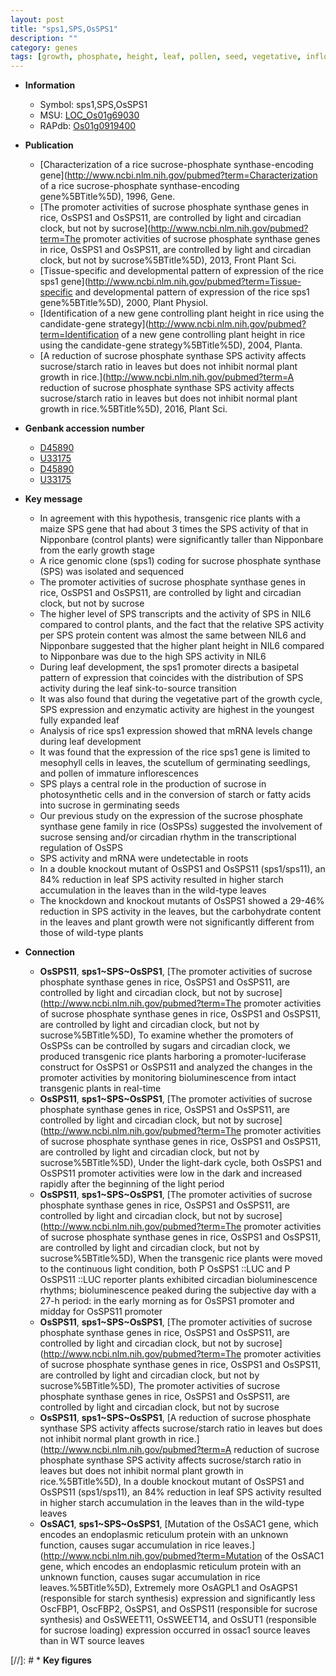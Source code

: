 ```yaml
---
layout: post
title: "sps1,SPS,OsSPS1"
description: ""
category: genes
tags: [growth, phosphate, height, leaf, pollen, seed, vegetative, inflorescence, leaf development, root, seedling, starch, plant growth]
---
```


* **Information**  
    + Symbol: sps1,SPS,OsSPS1  
    + MSU: [LOC_Os01g69030](http://rice.uga.edu/cgi-bin/ORF_infopage.cgi?orf=LOC_Os01g69030)  
    + RAPdb: [Os01g0919400](https://rapdb.dna.affrc.go.jp/locus/?name=Os01g0919400)  

* **Publication**  
    + [Characterization of a rice sucrose-phosphate synthase-encoding gene](http://www.ncbi.nlm.nih.gov/pubmed?term=Characterization of a rice sucrose-phosphate synthase-encoding gene%5BTitle%5D), 1996, Gene.
    + [The promoter activities of sucrose phosphate synthase genes in rice, OsSPS1 and OsSPS11, are controlled by light and circadian clock, but not by sucrose](http://www.ncbi.nlm.nih.gov/pubmed?term=The promoter activities of sucrose phosphate synthase genes in rice, OsSPS1 and OsSPS11, are controlled by light and circadian clock, but not by sucrose%5BTitle%5D), 2013, Front Plant Sci.
    + [Tissue-specific and developmental pattern of expression of the rice sps1 gene](http://www.ncbi.nlm.nih.gov/pubmed?term=Tissue-specific and developmental pattern of expression of the rice sps1 gene%5BTitle%5D), 2000, Plant Physiol.
    + [Identification of a new gene controlling plant height in rice using the candidate-gene strategy](http://www.ncbi.nlm.nih.gov/pubmed?term=Identification of a new gene controlling plant height in rice using the candidate-gene strategy%5BTitle%5D), 2004, Planta.
    + [A reduction of sucrose phosphate synthase SPS activity affects sucrose/starch ratio in leaves but does not inhibit normal plant growth in rice.](http://www.ncbi.nlm.nih.gov/pubmed?term=A reduction of sucrose phosphate synthase SPS activity affects sucrose/starch ratio in leaves but does not inhibit normal plant growth in rice.%5BTitle%5D), 2016, Plant Sci.

* **Genbank accession number**  
    + [D45890](http://www.ncbi.nlm.nih.gov/nuccore/D45890)
    + [U33175](http://www.ncbi.nlm.nih.gov/nuccore/U33175)
    + [D45890](http://www.ncbi.nlm.nih.gov/nuccore/D45890)
    + [U33175](http://www.ncbi.nlm.nih.gov/nuccore/U33175)

* **Key message**  
    + In agreement with this hypothesis, transgenic rice plants with a maize SPS gene that had about 3 times the SPS activity of that in Nipponbare (control plants) were significantly taller than Nipponbare from the early growth stage
    + A rice genomic clone (sps1) coding for sucrose phosphate synthase (SPS) was isolated and sequenced
    + The promoter activities of sucrose phosphate synthase genes in rice, OsSPS1 and OsSPS11, are controlled by light and circadian clock, but not by sucrose
    + The higher level of SPS transcripts and the activity of SPS in NIL6 compared to control plants, and the fact that the relative SPS activity per SPS protein content was almost the same between NIL6 and Nipponbare suggested that the higher plant height in NIL6 compared to Nipponbare was due to the high SPS activity in NIL6
    + During leaf development, the sps1 promoter directs a basipetal pattern of expression that coincides with the distribution of SPS activity during the leaf sink-to-source transition
    + It was also found that during the vegetative part of the growth cycle, SPS expression and enzymatic activity are highest in the youngest fully expanded leaf
    + Analysis of rice sps1 expression showed that mRNA levels change during leaf development
    + It was found that the expression of the rice sps1 gene is limited to mesophyll cells in leaves, the scutellum of germinating seedlings, and pollen of immature inflorescences
    + SPS plays a central role in the production of sucrose in photosynthetic cells and in the conversion of starch or fatty acids into sucrose in germinating seeds
    + Our previous study on the expression of the sucrose phosphate synthase gene family in rice (OsSPSs) suggested the involvement of sucrose sensing and/or circadian rhythm in the transcriptional regulation of OsSPS
    + SPS activity and mRNA were undetectable in roots
    + In a double knockout mutant of OsSPS1 and OsSPS11 (sps1/sps11), an 84% reduction in leaf SPS activity resulted in higher starch accumulation in the leaves than in the wild-type leaves
    + The knockdown and knockout mutants of OsSPS1 showed a 29-46% reduction in SPS activity in the leaves, but the carbohydrate content in the leaves and plant growth were not significantly different from those of wild-type plants

* **Connection**  
    + __OsSPS11__, __sps1~SPS~OsSPS1__, [The promoter activities of sucrose phosphate synthase genes in rice, OsSPS1 and OsSPS11, are controlled by light and circadian clock, but not by sucrose](http://www.ncbi.nlm.nih.gov/pubmed?term=The promoter activities of sucrose phosphate synthase genes in rice, OsSPS1 and OsSPS11, are controlled by light and circadian clock, but not by sucrose%5BTitle%5D), To examine whether the promoters of OsSPSs can be controlled by sugars and circadian clock, we produced transgenic rice plants harboring a promoter-luciferase construct for OsSPS1 or OsSPS11 and analyzed the changes in the promoter activities by monitoring bioluminescence from intact transgenic plants in real-time
    + __OsSPS11__, __sps1~SPS~OsSPS1__, [The promoter activities of sucrose phosphate synthase genes in rice, OsSPS1 and OsSPS11, are controlled by light and circadian clock, but not by sucrose](http://www.ncbi.nlm.nih.gov/pubmed?term=The promoter activities of sucrose phosphate synthase genes in rice, OsSPS1 and OsSPS11, are controlled by light and circadian clock, but not by sucrose%5BTitle%5D), Under the light-dark cycle, both OsSPS1 and OsSPS11 promoter activities were low in the dark and increased rapidly after the beginning of the light period
    + __OsSPS11__, __sps1~SPS~OsSPS1__, [The promoter activities of sucrose phosphate synthase genes in rice, OsSPS1 and OsSPS11, are controlled by light and circadian clock, but not by sucrose](http://www.ncbi.nlm.nih.gov/pubmed?term=The promoter activities of sucrose phosphate synthase genes in rice, OsSPS1 and OsSPS11, are controlled by light and circadian clock, but not by sucrose%5BTitle%5D), When the transgenic rice plants were moved to the continuous light condition, both P OsSPS1 ::LUC and P OsSPS11 ::LUC reporter plants exhibited circadian bioluminescence rhythms; bioluminescence peaked during the subjective day with a 27-h period: in the early morning as for OsSPS1 promoter and midday for OsSPS11 promoter
    + __OsSPS11__, __sps1~SPS~OsSPS1__, [The promoter activities of sucrose phosphate synthase genes in rice, OsSPS1 and OsSPS11, are controlled by light and circadian clock, but not by sucrose](http://www.ncbi.nlm.nih.gov/pubmed?term=The promoter activities of sucrose phosphate synthase genes in rice, OsSPS1 and OsSPS11, are controlled by light and circadian clock, but not by sucrose%5BTitle%5D), The promoter activities of sucrose phosphate synthase genes in rice, OsSPS1 and OsSPS11, are controlled by light and circadian clock, but not by sucrose
    + __OsSPS11__, __sps1~SPS~OsSPS1__, [A reduction of sucrose phosphate synthase SPS activity affects sucrose/starch ratio in leaves but does not inhibit normal plant growth in rice.](http://www.ncbi.nlm.nih.gov/pubmed?term=A reduction of sucrose phosphate synthase SPS activity affects sucrose/starch ratio in leaves but does not inhibit normal plant growth in rice.%5BTitle%5D), In a double knockout mutant of OsSPS1 and OsSPS11 (sps1/sps11), an 84% reduction in leaf SPS activity resulted in higher starch accumulation in the leaves than in the wild-type leaves
    + __OsSAC1__, __sps1~SPS~OsSPS1__, [Mutation of the OsSAC1 gene, which encodes an endoplasmic reticulum protein with an unknown function, causes sugar accumulation in rice leaves.](http://www.ncbi.nlm.nih.gov/pubmed?term=Mutation of the OsSAC1 gene, which encodes an endoplasmic reticulum protein with an unknown function, causes sugar accumulation in rice leaves.%5BTitle%5D),  Extremely more OsAGPL1 and OsAGPS1 (responsible for starch synthesis) expression and significantly less OscFBP1, OscFBP2, OsSPS1, and OsSPS11 (responsible for sucrose synthesis) and OsSWEET11, OsSWEET14, and OsSUT1 (responsible for sucrose loading) expression occurred in ossac1 source leaves than in WT source leaves

[//]: # * **Key figures**  


